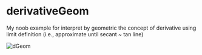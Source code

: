 # derivativeGeom
My noob example for interpret by geometric the concept of derivative using limit definition (i.e., approximate until secant ~ tan line)

![dGeom](https://i.imgur.com/TEQsegc.png)
